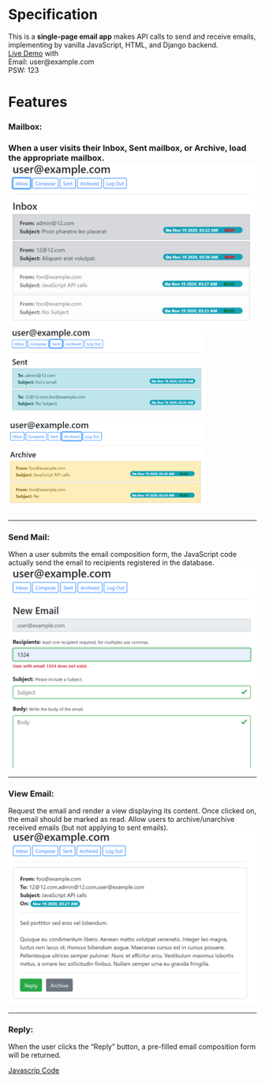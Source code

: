 # Specification
This is a <strong>single-page email app</strong> makes API calls to send and receive emails, implementing by vanilla JavaScript, HTML, and Django backend. <br>
<a href="https://cs50-mail.herokuapp.com/">Live Demo</a> with<br>
Email: <a>user<span>@</spn>example.com</a><br>
PSW: 123<br>

# Features

<h3>Mailbox:<h3>
When a user visits their Inbox, Sent mailbox, or Archive, load the appropriate mailbox.


<img src="staticfiles/inbox.png" width=600/>
<img src="staticfiles/sent.png" width=400/>
<img src="staticfiles/arch.png" width=400/>
<hr> 
<h3>Send Mail:</h3>
When a user submits the email composition form, the JavaScript code actually send the email to recipients registered in the database.

<img src="staticfiles/compose.png" width=600/>
<hr>
<h3>View Email:</h3>
Request the email and render a view displaying its content. Once clicked on, the email should be marked as read. Allow users to archive/unarchive received emails (but not applying to sent emails).

<img src="staticfiles/email.png" width=600/>
<hr> 
<h3>Reply:</h3>
When the user clicks the “Reply” button, a pre-filled email composition form will be returned. 

<a href="mail/static/mail/inbox.js">Javascrip Code</a>